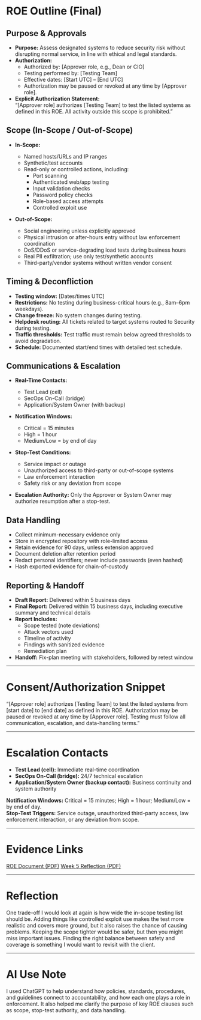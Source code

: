 # ROE Outline (Final)

## Purpose & Approvals
- **Purpose:** Assess designated systems to reduce security risk without disrupting normal service, in line with ethical and legal standards.  
- **Authorization:**  
  - Authorized by: [Approver role, e.g., Dean or CIO]  
  - Testing performed by: [Testing Team]  
  - Effective dates: [Start UTC] – [End UTC]  
  - Authorization may be paused or revoked at any time by [Approver role].  
- **Explicit Authorization Statement:**  
  “[Approver role] authorizes [Testing Team] to test the listed systems as defined in this ROE. All activity outside this scope is prohibited.”

## Scope (In-Scope / Out-of-Scope)
- **In-Scope:**  
  - Named hosts/URLs and IP ranges  
  - Synthetic/test accounts  
  - Read-only or controlled actions, including:  
    - Port scanning  
    - Authenticated web/app testing  
    - Input validation checks  
    - Password policy checks  
    - Role-based access attempts  
    - Controlled exploit use  

- **Out-of-Scope:**  
  - Social engineering unless explicitly approved  
  - Physical intrusion or after-hours entry without law enforcement coordination  
  - DoS/DDoS or service-degrading load tests during business hours  
  - Real PII exfiltration; use only test/synthetic accounts  
  - Third-party/vendor systems without written vendor consent  

## Timing & Deconfliction
- **Testing window:** [Dates/times UTC]  
- **Restrictions:** No testing during business-critical hours (e.g., 8am–6pm weekdays).  
- **Change freeze:** No system changes during testing.  
- **Helpdesk routing:** All tickets related to target systems routed to Security during testing.  
- **Traffic thresholds:** Test traffic must remain below agreed thresholds to avoid degradation.  
- **Schedule:** Documented start/end times with detailed test schedule.  

## Communications & Escalation
- **Real-Time Contacts:**  
  - Test Lead (cell)  
  - SecOps On-Call (bridge)  
  - Application/System Owner (with backup)  

- **Notification Windows:**  
  - Critical = 15 minutes  
  - High = 1 hour  
  - Medium/Low = by end of day  

- **Stop-Test Conditions:**  
  - Service impact or outage  
  - Unauthorized access to third-party or out-of-scope systems  
  - Law enforcement interaction  
  - Safety risk or any deviation from scope  

- **Escalation Authority:** Only the Approver or System Owner may authorize resumption after a stop-test.  

## Data Handling
- Collect minimum-necessary evidence only  
- Store in encrypted repository with role-limited access  
- Retain evidence for 90 days, unless extension approved  
- Document deletion after retention period  
- Redact personal identifiers; never include passwords (even hashed)  
- Hash exported evidence for chain-of-custody  

## Reporting & Handoff
- **Draft Report:** Delivered within 5 business days  
- **Final Report:** Delivered within 15 business days, including executive summary and technical details  
- **Report Includes:**  
  - Scope tested (note deviations)  
  - Attack vectors used  
  - Timeline of activity  
  - Findings with sanitized evidence  
  - Remediation plan  
- **Handoff:** Fix-plan meeting with stakeholders, followed by retest window  

---

# Consent/Authorization Snippet
“[Approver role] authorizes [Testing Team] to test the listed systems from [start date] to [end date] as defined in this ROE. Authorization may be paused or revoked at any time by [Approver role]. Testing must follow all communication, escalation, and data-handling terms.”

---

# Escalation Contacts
- **Test Lead (cell):** Immediate real-time coordination  
- **SecOps On-Call (bridge):** 24/7 technical escalation  
- **Application/System Owner (backup contact):** Business continuity and system authority  

**Notification Windows:** Critical = 15 minutes; High = 1 hour; Medium/Low = by end of day.  
**Stop-Test Triggers:** Service outage, unauthorized third-party access, law enforcement interaction, or any deviation from scope.  

---

# Evidence Links
[ROE Document (PDF)](../docs/week5-ROE_outline.pdf)
[Week 5 Reflection (PDF)](../docs/week5-reflection.pdf)


---

# Reflection
One trade-off I would look at again is how wide the in-scope testing list should be. Adding things like controlled exploit use makes the test more realistic and covers more ground, but it also raises the chance of causing problems. Keeping the scope tighter would be safer, but then you might miss important issues. Finding the right balance between safety and coverage is something I would want to revisit with the client.

---

# AI Use Note
I used ChatGPT to help understand how policies, standards, procedures, and guidelines connect to accountability, and how each one plays a role in enforcement. It also helped me clarify the purpose of key ROE clauses such as scope, stop-test authority, and data handling. 

